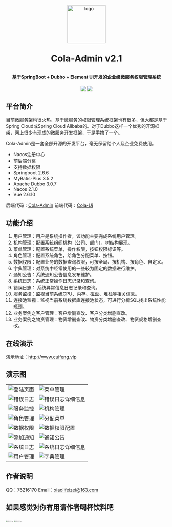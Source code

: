 <p align="center">
	<img alt="logo" width="120" height="120"  src="https://s2.loli.net/2022/07/01/hwrfbyMKxp7HjVi.png">
</p>
<h1 align="center" style="margin: 30px 0 30px; font-weight: bold;">Cola-Admin v2.1</h1>
<h4 align="center">基于SpringBoot + Dubbo + Element Ui开发的企业级微服务权限管理系统</h4>
<p align="center">
	<a href="https://github.com/xiaolifeizei/cola-admin"><img src="https://img.shields.io/badge/ColaAdmin-v2.1-green"></a>
	<a href="https://github.com/xiaolifeizei/cola-admin/blob/master/LICENSE"><img src="https://img.shields.io/badge/license-Apache%20License%202.0-green"></a>
</p>


## 平台简介

目前微服务架构很火热，基于微服务的权限管理系统框架也有很多，但大都是基于Spring Cloud或Spring Cloud Alibaba的。对于Dubbo这样一个优秀的开源框架，网上很少有现成的微服务开发框架，于是手撸了一个。

Cola-Admin是一套全部开源的开发平台，毫无保留给个人及企业免费使用。

* Nacos注册中心
* 前后端分离
* 支持数据权限
* Springboot 2.6.6
* MyBatis-Plus 3.5.2
* Apache Dubbo 3.0.7
* Nacos 2.1.0
* Vue 2.6.10

后端代码：[Cola-Admin](https://github.com/xiaolifeizei/cola-admin)
前端代码：[Cola-Ui](https://github.com/xiaolifeizei/cola-ui)


## 功能介绍

1.  用户管理：用户是系统操作者，该功能主要完成系统用户管理。
2.  机构管理：配置系统组织机构（公司、部门），树结构展现。
3.  菜单管理：配置系统菜单，操作权限，按钮权限标识等。
4.  角色管理：配置系统角色，给角色分配菜单、按钮。
5.  数据权限：配置业务的数据查询权限，可按全局、按机构、按角色、自定义。
6.  字典管理：对系统中经常使用的一些较为固定的数据进行维护。
7.  通知公告：系统通知公告信息发布维护。
8.  系统日志：系统正常操作日志记录和查询。
9.  错误日志： 系统异常信息日志记录和查询。
10. 服务监控：监视当前系统CPU、内存、磁盘、堆栈等相关信息。
11. 连接池监视：监视当前系统数据库连接池状态，可进行分析SQL找出系统性能瓶颈。
12. 业务案例之客户管理：客户增删查改、客户分类增删查改。
13. 业务案例之物资管理：物资增删查改、物资分类增删查改、物资规格增删查改。

## 在线演示

演示地址：http://www.cuifeng.vip  

## 演示图

<table>
    <tr>
        <td><img alt="登陆页面" src="https://s2.loli.net/2022/07/01/bNvuwGRP3hQTHUo.png"/></td>
        <td><img alt="菜单管理" src="https://s2.loli.net/2022/07/01/ukYInAX58N2e419.png"/></td>
    </tr>
    <tr>
        <td><img alt="错误日志" src="https://s2.loli.net/2022/07/01/F1Ego9SmxUTbKQh.png"/></td>
        <td><img alt="错误日志详细信息" src="https://s2.loli.net/2022/07/01/zBe9PKr21IfyFaO.png"/></td>
    </tr>
    <tr>
        <td><img alt="服务监控" src="https://s2.loli.net/2022/07/01/3nqXB2KdWH9fyLE.png"/></td>
        <td><img alt="机构管理" src="https://s2.loli.net/2022/07/01/ScaW8f5L2vTHlm3.png"/></td>
    </tr>
    <tr>
        <td><img alt="角色管理" src="https://s2.loli.net/2022/07/01/KoE6AziC48Ok5D2.png"/></td>
        <td><img alt="分配菜单" src="https://s2.loli.net/2022/07/01/PlSOTxLUn2Dr8fi.png"/></td>
    </tr>
    <tr>
        <td><img alt="数据权限" src="https://s2.loli.net/2022/07/01/OloHiT1tqCvxEGg.png"/></td>
        <td><img alt="数据权限配置" src="https://s2.loli.net/2022/07/01/JMoz2nTk1DLh3wY.png"/></td>
    </tr>
    <tr>
        <td><img alt="添加通知" src="https://s2.loli.net/2022/07/01/v1UStybOPl2QEiu.png"/></td>
        <td><img alt="通知公告" src="https://s2.loli.net/2022/07/01/JpZHYTqEN1Rlj3G.png"/></td>
    </tr>
    <tr>
        <td><img alt="系统日志" src="https://s2.loli.net/2022/07/01/YoNq6nTmaeHCFhd.png"/></td>
        <td><img alt="系统日志详细信息" src="https://s2.loli.net/2022/07/01/2I3eKzuVckxRB4X.png"/></td>
    </tr>
    <tr>
        <td><img alt="用户管理" src="https://s2.loli.net/2022/07/01/tBoJIQg48iC6DaV.png"/></td>
        <td><img alt="字典管理" src="https://s2.loli.net/2022/07/01/8QM9f1ZtjWxUqJh.png"/></td>
    </tr>
</table>

## 作者说明

QQ：76216170
Email：xiaolifeizei@163.com


## 如果感觉对你有用请作者喝杯饮料吧

<img src="https://s2.loli.net/2022/07/01/2x4SseYukOV1nyr.jpg" alt="微信收款码.jpg" style="zoom:20%;" />

<img src="https://s2.loli.net/2022/07/01/vzUa7iCXBe2GZhm.jpg" alt="微信收款码.jpg" style="zoom:20%;" />